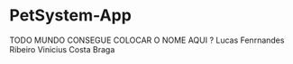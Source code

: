# PetSystem-App
TODO MUNDO CONSEGUE COLOCAR O NOME AQUI ?
Lucas Fenrnandes Ribeiro
Vinicius Costa Braga